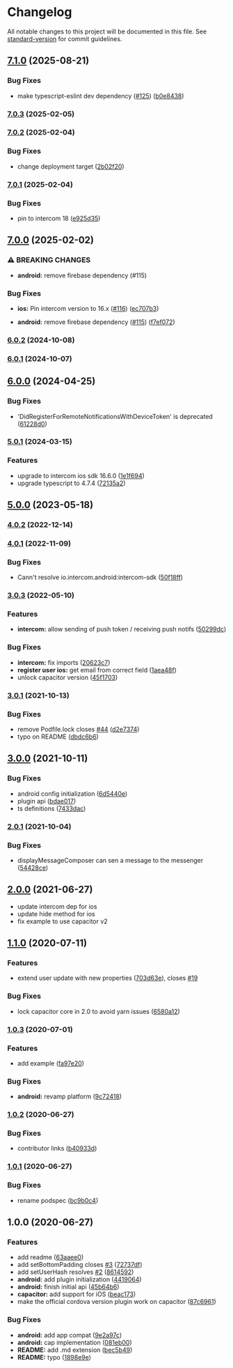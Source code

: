 # Changelog

All notable changes to this project will be documented in this file. See [standard-version](https://github.com/conventional-changelog/standard-version) for commit guidelines.

## [7.1.0](https://github.com/capacitor-community/intercom/compare/v7.0.3...v7.1.0) (2025-08-21)


### Bug Fixes

* make typescript-eslint dev dependency ([#125](https://github.com/capacitor-community/intercom/issues/125)) ([b0e8438](https://github.com/capacitor-community/intercom/commit/b0e84386d7f2b9856382d09e50b82c210860d2ed))

### [7.0.3](https://github.com/capacitor-community/intercom/compare/v7.0.2...v7.0.3) (2025-02-05)

### [7.0.2](https://github.com/capacitor-community/intercom/compare/v7.0.1...v7.0.2) (2025-02-04)


### Bug Fixes

* change deployment target ([2b02f20](https://github.com/capacitor-community/intercom/commit/2b02f20e7e2dd5076b018bd39978554236980ac6))

### [7.0.1](https://github.com/capacitor-community/intercom/compare/v7.0.0...v7.0.1) (2025-02-04)


### Bug Fixes

* pin to intercom 18 ([e925d35](https://github.com/capacitor-community/intercom/commit/e925d35248850f097a19d1a95499fa2b505a0bbe))

## [7.0.0](https://github.com/capacitor-community/intercom/compare/v6.0.0...v7.0.0) (2025-02-02)


### ⚠ BREAKING CHANGES

* **android:** remove firebase dependency (#115)

### Bug Fixes

* **ios:** Pin intercom version to 16.x ([#116](https://github.com/capacitor-community/intercom/issues/116)) ([ec707b3](https://github.com/capacitor-community/intercom/commit/ec707b39fc9be5fa95206f2af6de0819d90fbec5))


* **android:** remove firebase dependency ([#115](https://github.com/capacitor-community/intercom/issues/115)) ([f7ef072](https://github.com/capacitor-community/intercom/commit/f7ef072b62cc375945516357a937399131c8dfb3))

### [6.0.2](https://github.com/capacitor-community/intercom/compare/v6.0.0...v6.0.2) (2024-10-08)

### [6.0.1](https://github.com/capacitor-community/intercom/compare/v6.0.0...v6.0.1) (2024-10-07)

## [6.0.0](https://github.com/capacitor-community/intercom/compare/v5.0.1...v6.0.0) (2024-04-25)


### Bug Fixes

* 'DidRegisterForRemoteNotificationsWithDeviceToken' is deprecated ([61228d0](https://github.com/capacitor-community/intercom/commit/61228d029d20a708ac772279beda11ae3a594dec))

### [5.0.1](https://github.com/capacitor-community/intercom/compare/v5.0.0...v5.0.1) (2024-03-15)


### Features

* upgrade to intercom ios sdk 16.6.0 ([1e1f694](https://github.com/capacitor-community/intercom/commit/1e1f6946c56f452c1ab1ba454484b801c854826a))
* upgrade typescript to 4.7.4 ([72135a2](https://github.com/capacitor-community/intercom/commit/72135a27ff50eca874d787d2d7b98590161a7abd))

## [5.0.0](https://github.com/capacitor-community/intercom/compare/v4.0.2...v5.0.0) (2023-05-18)

### [4.0.2](https://github.com/capacitor-community/intercom/compare/v4.0.1...v4.0.2) (2022-12-14)

### [4.0.1](https://github.com/capacitor-community/intercom/compare/v4.0.0...v4.0.1) (2022-11-09)


### Bug Fixes

* Cann't resolve io.intercom.android:intercom-sdk ([50f18ff](https://github.com/capacitor-community/intercom/commit/50f18ffc02281a379b6100bccae1c17bd5958e2e))

### [3.0.3](https://github.com/capacitor-community/intercom/compare/v3.0.1...v3.0.3) (2022-05-10)


### Features

* **intercom:** allow sending of push token / receiving push notifs ([50299dc](https://github.com/capacitor-community/intercom/commit/50299dc6c8ea11db480d17ee1550096a6bc934a1))


### Bug Fixes

* **intercom:** fix imports ([20623c7](https://github.com/capacitor-community/intercom/commit/20623c7006098c0a1b477eafc26c3e4b04d8d64d))
* **register user ios:** get email from correct field ([1aea48f](https://github.com/capacitor-community/intercom/commit/1aea48f901accb4fb851d24575c3ef8baf874ed7))
* unlock capacitor version ([45f1703](https://github.com/capacitor-community/intercom/commit/45f170392d47e4f56a54b2b771620196206a49da))

### [3.0.1](https://github.com/capacitor-community/intercom/compare/v3.0.0...v3.0.1) (2021-10-13)


### Bug Fixes

* remove Podfile.lock closes [#44](https://github.com/capacitor-community/intercom/issues/44) ([d2e7374](https://github.com/capacitor-community/intercom/commit/d2e737455a67efe7584dc696bc7ec172b94a74aa))
* typo on README ([dbdc6b6](https://github.com/capacitor-community/intercom/commit/dbdc6b66b77046ddf09cc4ba8bfa6450e985d609))

## [3.0.0](https://github.com/capacitor-community/intercom/compare/v2.0.1...v3.0.0) (2021-10-11)


### Bug Fixes

* android config initialization ([6d5440e](https://github.com/capacitor-community/intercom/commit/6d5440ec9e0508b0a41f54abd199bc07ab7ca54b))
* plugin api ([bdae017](https://github.com/capacitor-community/intercom/commit/bdae017151fd5d1e203e977a56521258a02d3c81))
* ts definitions ([7433dac](https://github.com/capacitor-community/intercom/commit/7433dacbec98819a477e3b79a026f6299f9ffd10))

### [2.0.1](https://github.com/capacitor-community/intercom/compare/v2.0.0...v2.0.1) (2021-10-04)


### Bug Fixes

* displayMessageComposer can sen a message to the messenger ([54428ce](https://github.com/capacitor-community/intercom/commit/54428ce6d1a5a7dd040810b18475bd227ea420ce))

## [2.0.0](https://github.com/capacitor-community/intercom/compare/v1.1.0...v2.0.0) (2021-06-27)

- update intercom dep for ios
- update hide method for ios
- fix example to use capacitor v2

## [1.1.0](https://github.com/capacitor-community/intercom/compare/v1.0.3...v1.1.0) (2020-07-11)

### Features

- extend user update with new properties ([703d63e](https://github.com/capacitor-community/intercom/commit/703d63eef8546b84bccdd44fdb7718d7d0daa520)), closes [#19](https://github.com/capacitor-community/intercom/issues/19)

### Bug Fixes

- lock capacitor core in 2.0 to avoid yarn issues ([6580a12](https://github.com/capacitor-community/intercom/commit/6580a12a8dd8fd1bfec4fc1b9f4dbd653a2ace4f))

### [1.0.3](https://github.com/capacitor-community/intercom/compare/v1.0.2...v1.0.3) (2020-07-01)

### Features

- add example ([fa97e20](https://github.com/capacitor-community/intercom/commit/fa97e20f65682eff2c076fb7a4e598a2ee011277))

### Bug Fixes

- **android:** revamp platform ([9c72418](https://github.com/capacitor-community/intercom/commit/9c72418063fe970c1efe4d810170c17ea12deb0c))

### [1.0.2](https://github.com/capacitor-community/intercom/compare/v1.0.1...v1.0.2) (2020-06-27)

### Bug Fixes

- contributor links ([b40933d](https://github.com/capacitor-community/intercom/commit/b40933d5bddcf26f33849b2e4dbdd4fc4d3d5420))

### [1.0.1](https://github.com/capacitor-community/intercom/compare/v1.0.0...v1.0.1) (2020-06-27)

### Bug Fixes

- rename podspec ([bc9b0c4](https://github.com/capacitor-community/intercom/commit/bc9b0c42e56e6878711e89ec364363d3b68375d8))

## 1.0.0 (2020-06-27)

### Features

- add readme ([63aaee0](https://github.com/capacitor-community/intercom/commit/63aaee0d0fdfd7eab3c588356f5deb8661d9e4b1))
- add setBottomPadding closes [#3](https://github.com/capacitor-community/intercom/issues/3) ([72737df](https://github.com/capacitor-community/intercom/commit/72737dfd355257eb5234093ba2da7c36498cac0d))
- add setUserHash resolves [#2](https://github.com/capacitor-community/intercom/issues/2) ([8614592](https://github.com/capacitor-community/intercom/commit/86145923ddab3b650eaed9d85d3e1b2b2ce22837))
- **android:** add plugin initialization ([4419064](https://github.com/capacitor-community/intercom/commit/44190641f7aab3ee7c72d11d130a73091ae02401))
- **android:** finish initial api ([45b64b6](https://github.com/capacitor-community/intercom/commit/45b64b6e0b31ad1d5d6dbb0ae5d55721e87ea3df))
- **capacitor:** add support for iOS ([beac173](https://github.com/capacitor-community/intercom/commit/beac17371101a0c152e8c52aaec701848bf2ad3a))
- make the official cordova version plugin work on capacitor ([87c6961](https://github.com/capacitor-community/intercom/commit/87c6961e236a5a6ad93fb78642a5ce9eda01c93d))

### Bug Fixes

- **android:** add app compat ([9e2a97c](https://github.com/capacitor-community/intercom/commit/9e2a97c317119b481269a08ecd82202918055540))
- **android:** cap implementation ([081eb00](https://github.com/capacitor-community/intercom/commit/081eb00594acffeaa04a0d01398f3f38a8d4b8cf))
- **README:** add .md extension ([bec5b49](https://github.com/capacitor-community/intercom/commit/bec5b49b5e2fd50c87674d44c9f46885cae627b2))
- **README:** typo ([1898e9e](https://github.com/capacitor-community/intercom/commit/1898e9ed4996dd06153e9920cc04856640efd57a))
